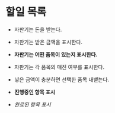 # 할일 목록

- 자판기는 돈을 받는다.
- 자판기는 받은 금액을 표시한다.
- **자판기는 어떤 품목이 있는지 표시한다.**
- 자판기는 각 품목의 매진 여부를 표시한다.
- 넣은 금액이 충분하면 선택한 품목 내뱉는다.


- **진행중인 항목 표시**
- *완료된 항목 표시*

